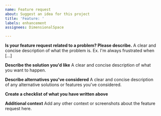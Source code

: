 ```yaml
---
name: Feature request
about: Suggest an idea for this project
title: 'Feature: '
labels: enhancement
assignees: DimensionalSpace

---
```


**Is your feature request related to a problem? Please describe.**
A clear and concise description of what the problem is. Ex. I'm always frustrated when [...]

**Describe the solution you'd like**
A clear and concise description of what you want to happen.

**Describe alternatives you've considered**
A clear and concise description of any alternative solutions or features you've considered.

**Create a checklist of what you have written above**

**Additional context**
Add any other context or screenshots about the feature request here.
